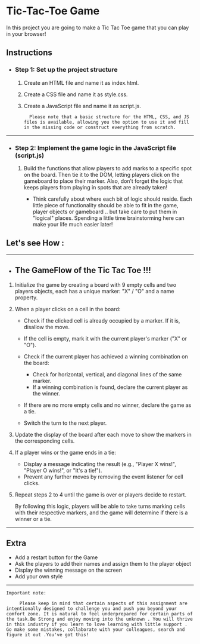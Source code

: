 # Tic-Tac-Toe Game

In this project you are going to make a Tic Tac Toe game that you can play in your browser!

## Instructions

- ### Step 1: Set up the project structure

  1.  Create an HTML file and name it as index.html.
  2.  Create a CSS file and name it as style.css.
  3.  Create a JavaScript file and name it as script.js.

            Please note that a basic structure for the HTML, CSS, and JS files is available, allowing you the option to use it and fill in the missing code or construct everything from scratch.

---

- ### Step 2: Implement the game logic in the JavaScript file (script.js)

  1.  Build the functions that allow players to add marks to a specific spot on the board. Then tie it to the DOM, letting players click on the gameboard to place their marker. Also, don’t forget the logic that keeps players from playing in spots that are already taken!

      - Think carefully about where each bit of logic should reside. Each little piece of functionality should be able to fit in the game, player objects or gameboard .. but take care to put them in "logical" places. Spending a little time brainstorming here can make your life much easier later!

## Let's see How :

---

- ## The GameFlow of the Tic Tac Toe !!!

1. Initialize the game by creating a board with 9 empty cells and two players objects, each has a unique marker: "X" / "O" and a name property.

2. When a player clicks on a cell in the board:

   - Check if the clicked cell is already occupied by a marker. If it is, disallow the move.
   - If the cell is empty, mark it with the current player's marker ("X" or "O").
   - Check if the current player has achieved a winning combination on the board:
     - Check for horizontal, vertical, and diagonal lines of the same marker.
     - If a winning combination is found, declare the current player as the winner.
   - If there are no more empty cells and no winner, declare the game as a tie.

   - Switch the turn to the next player.

3. Update the display of the board after each move to show the markers in the corresponding cells.
4. If a player wins or the game ends in a tie:
   - Display a message indicating the result (e.g., "Player X wins!", "Player O wins!", or "It's a tie!").
   - Prevent any further moves by removing the event listener for cell clicks.
5. Repeat steps 2 to 4 until the game is over or players decide to restart.

   By following this logic, players will be able to take turns marking cells with their respective markers, and the game will determine if there is a winner or a tie.

---

## Extra

- Add a restart button for the Game
- Ask the players to add their names and assign them to the player object
- Display the winning message on the screen
- Add your own style 

---

`Important note:`

         Please keep in mind that certain aspects of this assignment are intentionally designed to challenge you and push you beyond your comfort zone. It is natural to feel underprepared for certain parts of the task.Be Strong and enjoy moving into the unknown . You will thrive in this industry if you learn to love learning with little support . Go make some mistakes, collaborate with your colleagues, search and figure it out .You've got this!
